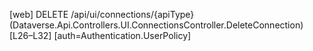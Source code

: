 [web] DELETE /api/ui/connections/{apiType}  (Dataverse.Api.Controllers.UI.ConnectionsController.DeleteConnection)  [L26–L32] [auth=Authentication.UserPolicy]

